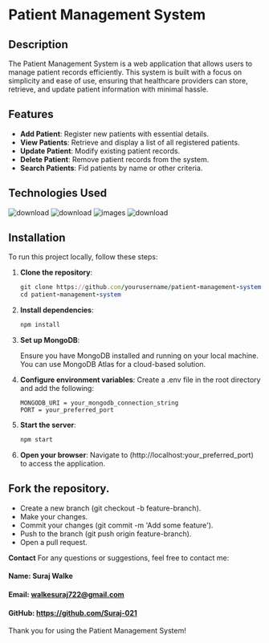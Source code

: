 # Patient Management System


## Description

The Patient Management System is a web application that allows users to manage patient records efficiently. This system is built with a focus on simplicity and ease of use, ensuring that healthcare providers can store, retrieve, and update patient information with minimal hassle.

## Features

- **Add Patient**: Register new patients with essential details.
- **View Patients**: Retrieve and display a list of all registered patients.
- **Update Patient**: Modify existing patient records.
- **Delete Patient**: Remove patient records from the system.
- **Search Patients**: Fid patients by name or other criteria.


## Technologies Used
![download](https://github.com/user-attachments/assets/52e4c063-0d77-415f-9b5f-144fcaa53070)
![download](https://github.com/user-attachments/assets/30d91622-4c39-406a-87c5-113ad348f3a3)
![images](https://github.com/user-attachments/assets/bb4134ee-338b-4b91-9436-fb567bad0a17)
![download](https://github.com/user-attachments/assets/54370d3b-f14e-4463-9058-2be3a887f028)


## Installation

To run this project locally, follow these steps:

1. **Clone the repository**:
   ```ruby
   git clone https://github.com/yourusername/patient-management-system.git
   cd patient-management-system
   ```

2. **Install dependencies**:
    ```ruby
    npm install
    ```

3. **Set up MongoDB**:
   
    Ensure you have MongoDB installed and running on your local machine. You can use MongoDB Atlas for a cloud-based solution.

4. **Configure environment variables**:
  Create a .env file in the root directory and add the following:
    ```env
    MONGODB_URI = your_mongodb_connection_string
    PORT = your_preferred_port
    ```

5. **Start the server**:
    ```bash
    npm start
    ```

6. **Open your browser**:
    Navigate to (http://localhost:your_preferred_port) to access the application.

## Fork the repository.
- Create a new branch (git checkout -b feature-branch).
- Make your changes.
- Commit your changes (git commit -m 'Add some feature').
- Push to the branch (git push origin feature-branch).
- Open a pull request.

**Contact**
For any questions or suggestions, feel free to contact me:

#### Name: Suraj Walke
#### Email: walkesuraj722@gmail.com
#### GitHub: https://github.com/Suraj-021

Thank you for using the Patient Management System!
